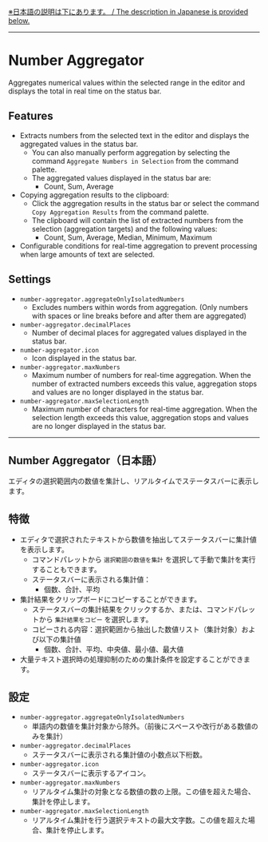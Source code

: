 [※日本語の説明は下にあります。 / The description in Japanese is provided below.](#number-aggregator日本語)

---

# Number Aggregator

Aggregates numerical values within the selected range in the editor and displays the total in real time on the status bar.

## Features

- Extracts numbers from the selected text in the editor and displays the aggregated values in the status bar.
  - You can also manually perform aggregation by selecting the command `Aggregate Numbers in Selection` from the command palette.
  - The aggregated values displayed in the status bar are:
    - Count, Sum, Average
- Copying aggregation results to the clipboard:
  - Click the aggregation results in the status bar or select the command `Copy Aggregation Results` from the command palette.
  - The clipboard will contain the list of extracted numbers from the selection (aggregation targets) and the following values:
    - Count, Sum, Average, Median, Minimum, Maximum
- Configurable conditions for real-time aggregation to prevent processing when large amounts of text are selected.

## Settings

- `number-aggregator.aggregateOnlyIsolatedNumbers`
  - Excludes numbers within words from aggregation. (Only numbers with spaces or line breaks before and after them are aggregated)
- `number-aggregator.decimalPlaces`
  - Number of decimal places for aggregated values displayed in the status bar.
- `number-aggregator.icon`
  - Icon displayed in the status bar.
- `number-aggregator.maxNumbers`
  - Maximum number of numbers for real-time aggregation. When the number of extracted numbers exceeds this value, aggregation stops and values are no longer displayed in the status bar.
- `number-aggregator.maxSelectionLength`
  - Maximum number of characters for real-time aggregation. When the selection length exceeds this value, aggregation stops and values are no longer displayed in the status bar.

---

## Number Aggregator（日本語）

エディタの選択範囲内の数値を集計し、リアルタイムでステータスバーに表示します。

## 特徴

- エディタで選択されたテキストから数値を抽出してステータスバーに集計値を表示します。
  - コマンドパレットから `選択範囲の数値を集計` を選択して手動で集計を実行することもできます。
  - ステータスバーに表示される集計値：
    - 個数、合計、平均
- 集計結果をクリップボードにコピーすることができます。
  - ステータスバーの集計結果をクリックするか、または、コマンドパレットから `集計結果をコピー` を選択します。
  - コピーされる内容：選択範囲から抽出した数値リスト（集計対象）および以下の集計値
    - 個数、合計、平均、中央値、最小値、最大値
- 大量テキスト選択時の処理抑制のための集計条件を設定することができます。

## 設定

- `number-aggregator.aggregateOnlyIsolatedNumbers`
  - 単語内の数値を集計対象から除外。（前後にスペースや改行がある数値のみを集計）
- `number-aggregator.decimalPlaces`
  - ステータスバーに表示される集計値の小数点以下桁数。
- `number-aggregator.icon`
  - ステータスバーに表示するアイコン。
- `number-aggregator.maxNumbers`
  - リアルタイム集計の対象となる数値の数の上限。この値を超えた場合、集計を停止します。
- `number-aggregator.maxSelectionLength`
  - リアルタイム集計を行う選択テキストの最大文字数。この値を超えた場合、集計を停止します。
